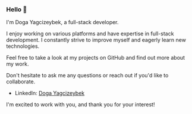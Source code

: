 ### Hello 👋

I'm Doga Yagcizeybek, a full-stack developer.

I enjoy working on various platforms and have expertise in full-stack development. I constantly strive to improve myself and eagerly learn new technologies.

Feel free to take a look at my projects on GitHub and find out more about my work.

Don't hesitate to ask me any questions or reach out if you'd like to collaborate.

- LinkedIn: [Doga Yagcizeybek](https://www.linkedin.com/in/dogayagcizeybek/)

I'm excited to work with you, and thank you for your interest!
